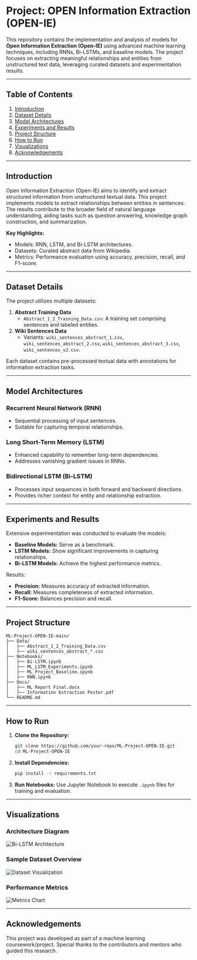 
# Project: OPEN Information Extraction (OPEN-IE)

This repository contains the implementation and analysis of models for **Open Information Extraction (Open-IE)** using advanced machine learning techniques, including RNNs, Bi-LSTMs, and baseline models. The project focuses on extracting meaningful relationships and entities from unstructured text data, leveraging curated datasets and experimentation results.

---

## Table of Contents
1. [Introduction](#introduction)
2. [Dataset Details](#dataset-details)
3. [Model Architectures](#model-architectures)
4. [Experiments and Results](#experiments-and-results)
5. [Project Structure](#project-structure)
6. [How to Run](#how-to-run)
7. [Visualizations](#visualizations)
8. [Acknowledgements](#acknowledgements)

---

## Introduction

Open Information Extraction (Open-IE) aims to identify and extract structured information from unstructured textual data. This project implements models to extract relationships between entities in sentences. The results contribute to the broader field of natural language understanding, aiding tasks such as question answering, knowledge graph construction, and summarization.

**Key Highlights:**
- Models: RNN, LSTM, and Bi-LSTM architectures.
- Datasets: Curated abstract data from Wikipedia.
- Metrics: Performance evaluation using accuracy, precision, recall, and F1-score.

---

## Dataset Details

The project utilizes multiple datasets:
1. **Abstract Training Data**
   - `Abstract_1_2_Training_Data.csv`: A training set comprising sentences and labeled entities.
2. **Wiki Sentences Data**
   - Variants: `wiki_sentences_abstract_1.csv`, `wiki_sentences_abstract_2.csv`, `wiki_sentences_abstract_3.csv`, `wiki_sentences_v2.csv`.

Each dataset contains pre-processed textual data with annotations for information extraction tasks.

---

## Model Architectures

### Recurrent Neural Network (RNN)
- Sequential processing of input sentences.
- Suitable for capturing temporal relationships.

### Long Short-Term Memory (LSTM)
- Enhanced capability to remember long-term dependencies.
- Addresses vanishing gradient issues in RNNs.

### Bidirectional LSTM (Bi-LSTM)
- Processes input sequences in both forward and backward directions.
- Provides richer context for entity and relationship extraction.

---

## Experiments and Results

Extensive experimentation was conducted to evaluate the models:
- **Baseline Models:** Serve as a benchmark.
- **LSTM Models:** Show significant improvements in capturing relationships.
- **Bi-LSTM Models:** Achieve the highest performance metrics.

Results:
- **Precision:** Measures accuracy of extracted information.
- **Recall:** Measures completeness of extracted information.
- **F1-Score:** Balances precision and recall.

---

## Project Structure

```
ML-Project-OPEN-IE-main/
├── Data/
│   ├── Abstract_1_2_Training_Data.csv
│   ├── wiki_sentences_abstract_*.csv
├── Notebooks/
│   ├── Bi-LSTM.ipynb
│   ├── ML_LSTM_Experiments.ipynb
│   ├── ML_Project_Baseline.ipynb
│   ├── RNN.ipynb
├── Docs/
│   ├── ML Report Final.docx
│   ├── Information Extraction Poster.pdf
└── README.md
```

---

## How to Run

1. **Clone the Repository:**
   ```bash
   git clone https://github.com/your-repo/ML-Project-OPEN-IE.git
   cd ML-Project-OPEN-IE
   ```

2. **Install Dependencies:**
   ```bash
   pip install -r requirements.txt
   ```

3. **Run Notebooks:**
   Use Jupyter Notebook to execute `.ipynb` files for training and evaluation.

---

## Visualizations

### Architecture Diagram
![Bi-LSTM Architecture](link_to_architecture_diagram)

### Sample Dataset Overview
![Dataset Visualization](link_to_dataset_visualization)

### Performance Metrics
![Metrics Chart](link_to_metrics_chart)

---

## Acknowledgements

This project was developed as part of a machine learning coursework/project. Special thanks to the contributors and mentors who guided this research.
